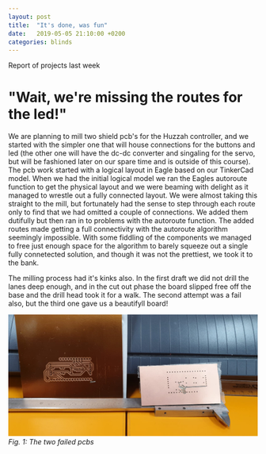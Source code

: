 ```yaml
---
layout: post
title:  "It's done, was fun"
date:   2019-05-05 21:10:00 +0200
categories: blinds
---
```

Report of projects last week

# "Wait, we're missing the routes for the led!"

We are planning to mill two shield pcb's for the Huzzah controller, and we started with the simpler one that will house connections for the buttons and led (the other one will have the dc-dc converter and singaling for the servo, but will be fashioned later on our spare time and is outside of this course). The pcb work started with a logical layout in Eagle based on our TinkerCad model. When we had the initial logical model we ran the Eagles autoroute function to get the physical layout and we were beaming with delight as it managed to wrestle out a fully connected layout. We were almost taking this straight to the mill, but fortunately had the sense to step through each route only to find that we had omitted a couple of connections. We added them dutifully but then ran in to problems with the autoroute function. The added routes made getting a full connectivity with the autoroute algorithm seemingly impossible. With some fiddling of the components we managed to free just enough space for the algorithm to barely squeeze out a single fully connetected solution, and though it was not the prettiest, we took it to the bank.

The milling process had it's kinks also. In the first draft we did not drill the lanes deep enough, and in the cut out phase the board slipped free off the base and the drill head took it for a walk. The second attempt was a fail also, but the third one gave us a beautifyll board!

![sunday-editions]
*Fig. 1: The two failed pcbs*

[sunday-editions]: /assets/pcb/sunday_editions.jpg
